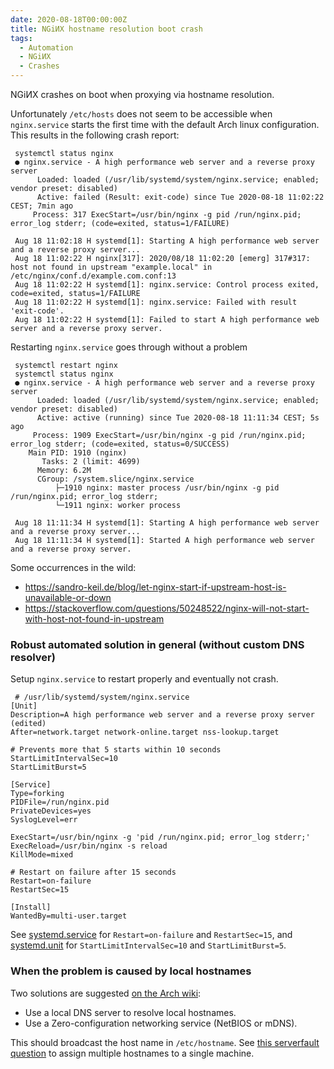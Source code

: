 ```yaml
---
date: 2020-08-18T00:00:00Z
title: NGiИX hostname resolution boot crash
tags:
  - Automation
  - NGiИX
  - Crashes
---
```


NGiИX crashes on boot when proxying via hostname resolution.

<!--more-->

Unfortunately `/etc/hosts` does not seem to be accessible when `nginx.service`
starts the first time with the default Arch linux configuration.
This results in the following crash report:

	 systemctl status nginx
	 ● nginx.service - A high performance web server and a reverse proxy server
	      Loaded: loaded (/usr/lib/systemd/system/nginx.service; enabled; vendor preset: disabled)
	      Active: failed (Result: exit-code) since Tue 2020-08-18 11:02:22 CEST; 7min ago
	     Process: 317 ExecStart=/usr/bin/nginx -g pid /run/nginx.pid; error_log stderr; (code=exited, status=1/FAILURE)

	 Aug 18 11:02:18 H systemd[1]: Starting A high performance web server and a reverse proxy server...
	 Aug 18 11:02:22 H nginx[317]: 2020/08/18 11:02:20 [emerg] 317#317: host not found in upstream "example.local" in /etc/nginx/conf.d/example.com.conf:13
	 Aug 18 11:02:22 H systemd[1]: nginx.service: Control process exited, code=exited, status=1/FAILURE
	 Aug 18 11:02:22 H systemd[1]: nginx.service: Failed with result 'exit-code'.
	 Aug 18 11:02:22 H systemd[1]: Failed to start A high performance web server and a reverse proxy server.

Restarting `nginx.service` goes through without a problem

	 systemctl restart nginx
	 systemctl status nginx
	 ● nginx.service - A high performance web server and a reverse proxy server
	      Loaded: loaded (/usr/lib/systemd/system/nginx.service; enabled; vendor preset: disabled)
	      Active: active (running) since Tue 2020-08-18 11:11:34 CEST; 5s ago
	     Process: 1909 ExecStart=/usr/bin/nginx -g pid /run/nginx.pid; error_log stderr; (code=exited, status=0/SUCCESS)
	    Main PID: 1910 (nginx)
	       Tasks: 2 (limit: 4699)
	      Memory: 6.2M
	      CGroup: /system.slice/nginx.service
		      ├─1910 nginx: master process /usr/bin/nginx -g pid /run/nginx.pid; error_log stderr;
		      └─1911 nginx: worker process

	 Aug 18 11:11:34 H systemd[1]: Starting A high performance web server and a reverse proxy server...
	 Aug 18 11:11:34 H systemd[1]: Started A high performance web server and a reverse proxy server.

Some occurrences in the wild:

  - https://sandro-keil.de/blog/let-nginx-start-if-upstream-host-is-unavailable-or-down
  - https://stackoverflow.com/questions/50248522/nginx-will-not-start-with-host-not-found-in-upstream

### Robust automated solution in general (without custom DNS resolver)

Setup `nginx.service` to restart properly and eventually not crash.


	 # /usr/lib/systemd/system/nginx.service
	[Unit]
	Description=A high performance web server and a reverse proxy server (edited)
	After=network.target network-online.target nss-lookup.target

	# Prevents more that 5 starts within 10 seconds
	StartLimitIntervalSec=10
	StartLimitBurst=5

	[Service]
	Type=forking
	PIDFile=/run/nginx.pid
	PrivateDevices=yes
	SyslogLevel=err

	ExecStart=/usr/bin/nginx -g 'pid /run/nginx.pid; error_log stderr;'
	ExecReload=/usr/bin/nginx -s reload
	KillMode=mixed

	# Restart on failure after 15 seconds
	Restart=on-failure
	RestartSec=15

	[Install]
	WantedBy=multi-user.target

See
[systemd.service](https://www.freedesktop.org/software/systemd/man/systemd.service.html)
for `Restart=on-failure` and `RestartSec=15`,
and
[systemd.unit](https://www.freedesktop.org/software/systemd/man/systemd.unit.html)
for `StartLimitIntervalSec=10` and `StartLimitBurst=5`.

### When the problem is caused by local hostnames

Two solutions are suggested
[on the Arch wiki](https://wiki.archlinux.org/index.php/Network_configuration#Local_network_hostname_resolution):

  - Use a local DNS server to resolve local hostnames.
  - Use a Zero-configuration networking service (NetBIOS or mDNS).

This should broadcast the host name in `/etc/hostname`.
See
[this serverfault question](https://serverfault.com/questions/268401/configure-zeroconf-to-broadcast-multiple-names/986437)
to assign multiple hostnames to a single machine.
